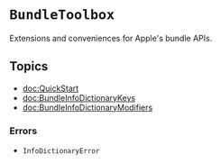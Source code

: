 # ``BundleToolbox``

Extensions and conveniences for Apple's bundle APIs.


## Topics

- <doc:QuickStart>
- <doc:BundleInfoDictionaryKeys>
- <doc:BundleInfoDictionaryModifiers>

### Errors

- ``InfoDictionaryError``
